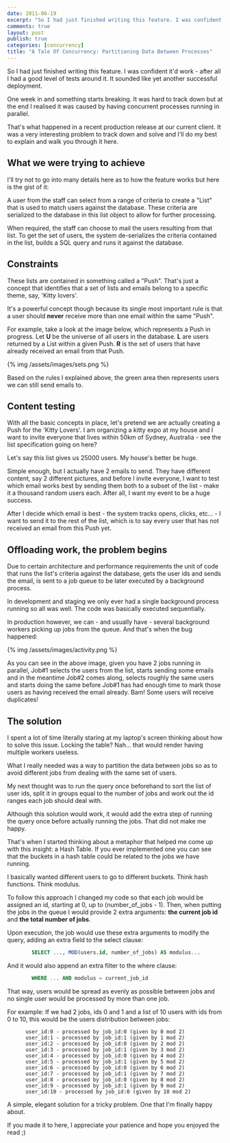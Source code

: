 ```yaml
---
date: 2011-06-19
excerpt: "So I had just finished writing this feature. I was confident it'd work - after all I had a good level of tests around it. It sounded like yet another successful deployment. One week in and something starts breaking. It was hard to track down but at the end I realised it was caused by having concurrent processes running in parallel..."
comments: true
layout: post
publish: true
categories: [concurrency]
title: "A Tale Of Concurrency: Partitioning Data Between Processes"
---
```

So I had just finished writing this feature. I was confident it'd work - after all I had a good level of tests around it.
It sounded like yet another successful deployment.

One week in and something starts breaking. It was hard to track down but at the end I realised it was caused by having concurrent processes running in parallel.

That's what happened in a recent production release at our current client. It was a very interesting problem to track
down and solve and I'll do my best to explain and walk you through it here.

## What we were trying to achieve ##

 I'll try not to go into many details here as to how the feature works but here is the gist of it:

 A user from the staff can select from a range of criteria to create a "List" that is used to match users against the database.
 These criteria are serialized to the database in this list object to allow for further processing.

 When required, the staff can choose to mail the users resulting from that list. To get the set of users, the system
 de-serializes the criteria contained in the list, builds a SQL query and runs it against the database.

## Constraints ##

These lists are contained in something called a "Push". That's just a concept that identifies that a set of lists and
emails belong to a specific theme, say, 'Kitty lovers'.

It's a powerful concept though because its single most important rule is that a user should **never** receive more than one email within the same "Push".

For example, take a look at the image below, which represents a Push in progress. Let **U** be the universe of all users in the database. **L** are users returned by a List within a given Push. **R** is the set of users that have already received an email from that Push.

{% img /assets/images/sets.png %}


Based on the rules I explained above, the green area then represents users we can still send emails to.

## Content testing ##

With all the basic concepts in place, let's pretend we are actually creating a Push for the 'Kitty Lovers'. I am organizing
a kitty expo at my house and I want to invite everyone that lives within 50km of Sydney, Australia - see the list specification going on here?

Let's say this list gives us 25000 users. My house's better be huge.

Simple enough, but I actually have 2 emails to send. They have different content, say 2 different pictures, and before
I invite everyone, I want to test which email works best by sending them both to a subset of the list - make it a thousand random users each.
After all, I want my event to be a huge success.

After I decide which email is best - the system tracks opens, clicks, etc... - I want to send it to the rest of the list,
which is to say every user that has not received an email from this Push yet.

## Offloading work, the problem begins ##

Due to certain architecture and performance requirements the unit of code that runs the list's criteria against the database,
gets the user ids and sends the email, is sent to a job queue to be later executed by a background process.

In development and staging we only ever had a single background process running so all was well. The code was basically executed sequentially.

In production however, we can - and usually have - several background workers picking up jobs from the queue. And that's when the bug happened:

{% img /assets/images/activity.png %}


As you can see in the above image, given you have 2 jobs running in parallel, Job#1 selects the users from the list, starts sending some emails and in the meantime
Job#2 comes along, selects roughly the same users and starts doing the same before Job#1 has had enough time to mark
those users as having received the email already. Bam! Some users will receive duplicates!

## The solution ##

  I spent a lot of time literally staring at my laptop's screen thinking about how to solve this issue. Locking the table?
  Nah... that would render having multiple workers useless.

  What I really needed was a way to partition the data between jobs so as to avoid different jobs from dealing with the same set of users.

  My next thought was to run the query once beforehand to sort the list of user ids, split it in groups equal to the number of jobs
  and work out the id ranges each job should deal with.

  Although this solution would work, it would add the extra step of running the query once before actually running the jobs.
  That did not make me happy.

  That's when I started thinking about a metaphor that helped me come up with this insight: a Hash Table. If you ever implemented
  one you can see that the buckets in a hash table could be related to the jobs we have running.

  I basically wanted different users to go to different buckets. Think hash functions. Think modulus.

  To follow this approach I changed my code so that each job would be assigned an id, starting at 0, up to (number_of_jobs - 1).
  Then, when putting the jobs in the queue I would provide 2 extra arguments:
  **the current job id** and **the total number of jobs**.

  Upon execution, the job would use these extra arguments to modify the query, adding an extra field to the select clause:

```sql
        SELECT ..., MOD(users.id, number_of_jobs) AS modulus...
```

  And it would also append an extra filter to the where clause:
```sql
        WHERE ... AND modulus = current_job_id
```


  That way, users would be spread as evenly as possible between jobs and no single user would be processed by more than one job.

  For example: If we had 2 jobs, ids 0 and 1 and a list of 10 users with ids from 0 to 10, this would be the users distribution between jobs:

```
      user_id:0 - processed by job_id:0 (given by 0 mod 2)
      user_id:1 - processed by job_id:1 (given by 1 mod 2)
      user_id:2 - processed by job_id:0 (given by 2 mod 2)
      user_id:3 - processed by job_id:1 (given by 3 mod 2)
      user_id:4 - processed by job_id:0 (given by 4 mod 2)
      user_id:5 - processed by job_id:1 (given by 5 mod 2)
      user_id:6 - processed by job_id:0 (given by 6 mod 2)
      user_id:7 - processed by job_id:1 (given by 7 mod 2)
      user_id:8 - processed by job_id:0 (given by 8 mod 2)
      user_id:9 - processed by job_id:1 (given by 9 mod 2)
      user_id:10 - processed by job_id:0 (given by 10 mod 2)
```

  A simple, elegant solution for a tricky problem. One that I'm finally happy about.

  If you made it to here, I appreciate your patience and hope you enjoyed the read ;)
